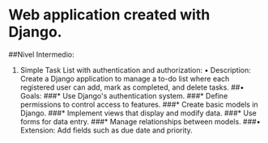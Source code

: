 # Web application created with Django.
##Nivel Intermedio:
1. Simple Task List with authentication and authorization:
  • Description: Create a Django application to manage a to-do list where each registered user can
add, mark as completed, and delete tasks.
     ##•  Goals:
    ###*  Use Django's authentication system.
    ###*  Define permissions to control access to features.
    ###*  Create basic models in Django.
    ###*  Implement views that display and modify data.
    ###*  Use forms for data entry.
    ###*  Manage relationships between models.
    ###• Extension: Add fields such as due date and priority.
  
